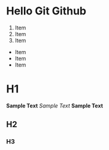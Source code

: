 # Hello Git Github
1. Item
2. Item
3. Item
* Item
* Item
* Item

# H1
**Sample Text**
_Sample Text_
__Sample Text__
## H2
### H3

